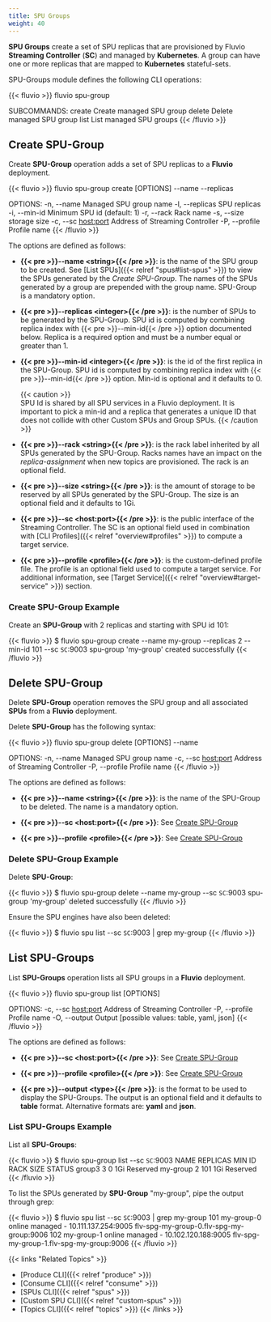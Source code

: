 ```yaml
---
title: SPU Groups
weight: 40
---
```


__SPU Groups__ create a set of SPU replicas that are provisioned by Fluvio __Streaming Controller__ (__SC__) and managed by __Kubernetes__. A group can have one or more replicas that are mapped to __Kubernetes__ stateful-sets. 

SPU-Groups module defines the following CLI operations: 

{{< fluvio >}}
fluvio spu-group <SUBCOMMAND>

SUBCOMMANDS:
    create    Create managed SPU group
    delete    Delete managed SPU group
    list      List managed SPU groups
{{< /fluvio >}}


## Create SPU-Group

Create __SPU-Group__ operation adds a set of SPU replicas to a __Fluvio__ deployment. 

{{< fluvio >}}
fluvio spu-group create [OPTIONS] --name <string> --replicas <replicas>

OPTIONS:
    -n, --name <string>          Managed SPU group name
    -l, --replicas <integer>     SPU replicas
    -i, --min-id <integer>       Minimum SPU id (default: 1)
    -r, --rack <string>          Rack name
    -s, --size <string>          storage size
    -c, --sc <host:port>         Address of Streaming Controller
    -P, --profile <profile>      Profile name
{{< /fluvio >}}

The options are defined as follows:

* <strong>{{< pre >}}--name &lt;string&gt;{{< /pre >}}</strong>:
is the name of the SPU group to be created. See [List SPUs]({{< relref "spus#list-spus" >}}) to view the SPUs generated by the *Create SPU-Group*. The names of the SPUs generated by a group are prepended with the group name. SPU-Group is a mandatory option.

* <strong>{{< pre >}}--replicas &lt;integer&gt;{{< /pre >}}</strong>:
is the number of SPUs to be generated by the SPU-Group. SPU id is computed by combining replica index with {{< pre >}}--min-id{{< /pre >}} option documented below. Replica is a required option and must be a number equal or greater than 1.

* <strong>{{< pre >}}--min-id &lt;integer&gt;{{< /pre >}}</strong>:
is the id of the first replica in the SPU-Group. SPU id is computed by combining replica index with {{< pre >}}--min-id{{< /pre >}} option. Min-id is optional and it defaults to 0.

    {{< caution >}}    
SPU Id is shared by all SPU services in a Fluvio deployment. It is important to pick a min-id and a replica that generates a unique ID that does not collide with other Custom SPUs and Group SPUs.
{{< /caution >}}

* <strong>{{< pre >}}--rack &lt;string&gt;{{< /pre >}}</strong>:
is the rack label inherited by all SPUs generated by the SPU-Group. Racks names have an impact on the *replica-assignment* when new topics are provisioned. The rack is an optional field.

* <strong>{{< pre >}}--size &lt;string&gt;{{< /pre >}}</strong>:
is the amount of storage to be reserved by all SPUs generated by the SPU-Group. The size is an optional field and it defaults to 1Gi.

* <strong>{{< pre >}}--sc &lt;host:port&gt;{{< /pre >}}</strong>:
is the public interface of the Streaming Controller. The SC is an optional field used in combination with [CLI Profiles]({{< relref "overview#profiles" >}}) to compute a target service.

* <strong>{{< pre >}}--profile &lt;profile&gt;{{< /pre >}}</strong>:
is the custom-defined profile file. The profile is an optional field used to compute a target service. For additional information, see [Target Service]({{< relref "overview#target-service" >}}) section.

### Create SPU-Group Example

Create an __SPU-Group__ with 2 replicas and starting with SPU id 101:

{{< fluvio >}}
$ fluvio spu-group create --name my-group --replicas 2 --min-id 101 --sc `SC`:9003
spu-group 'my-group' created successfully
{{< /fluvio >}}


## Delete SPU-Group

Delete __SPU-Group__ operation removes the SPU group and all associated __SPUs__ from a __Fluvio__ deployment. 

Delete __SPU-Group__ has the following syntax:

{{< fluvio >}}
fluvio spu-group delete [OPTIONS] --name <string>

OPTIONS:
    -n, --name <string>        Managed SPU group name
    -c, --sc <host:port>       Address of Streaming Controller
    -P, --profile <profile>    Profile name
{{< /fluvio >}}

The options are defined as follows:

* <strong>{{< pre >}}--name &lt;string&gt;{{< /pre >}}</strong>:
is the name of the SPU-Group to be deleted. The name is a mandatory option.

* <strong>{{< pre >}}--sc &lt;host:port&gt;{{< /pre >}}</strong>:
See [Create SPU-Group](#create-spu-group)

* <strong>{{< pre >}}--profile &lt;profile&gt;{{< /pre >}}</strong>:
See [Create SPU-Group](#create-spu-group)

### Delete SPU-Group Example

Delete __SPU-Group__: 

{{< fluvio >}}
$ fluvio spu-group delete --name my-group --sc `SC`:9003
spu-group 'my-group' deleted successfully
{{< /fluvio >}}

Ensure the SPU engines have also been deleted:

{{< fluvio >}}
$ fluvio spu list --sc `SC`:9003 | grep my-group
<empty>
{{< /fluvio >}}


## List SPU-Groups

List __SPU-Groups__ operation lists all SPU groups in a __Fluvio__ deployment. 

{{< fluvio >}}
fluvio spu-group list [OPTIONS]

OPTIONS:
    -c, --sc <host:port>       Address of Streaming Controller
    -P, --profile <profile>    Profile name
    -O, --output <type>        Output [possible values: table, yaml, json]
{{< /fluvio >}}

The options are defined as follows:

* <strong>{{< pre >}}--sc &lt;host:port&gt;{{< /pre >}}</strong>:
See [Create SPU-Group](#create-spu-group)

* <strong>{{< pre >}}--profile &lt;profile&gt;{{< /pre >}}</strong>:
See [Create SPU-Group](#create-spu-group)

* <strong>{{< pre >}}--output &lt;type&gt;{{< /pre >}}</strong>:
is the format to be used to display the SPU-Groups. The output is an optional field and it defaults to __table__ format. Alternative formats are: __yaml__ and __json__.

### List SPU-Groups Example

List all __SPU-Groups__: 

{{< fluvio >}}
$ fluvio spu-group list --sc `SC`:9003
 NAME      REPLICAS  MIN ID  RACK  SIZE  STATUS 
 group3       3           0         1Gi  Reserved 
 my-group     2         101         1Gi  Reserved 
{{< /fluvio >}}

To list the SPUs generated by __SPU-Group__ "my-group", pipe the output through grep:

{{< fluvio >}}
$ fluvio spu list --sc `SC`:9003 | grep my-group
 101  my-group-0  online  managed   -    10.111.137.254:9005  flv-spg-my-group-0.flv-spg-my-group:9006 
 102  my-group-1  online  managed   -    10.102.120.188:9005  flv-spg-my-group-1.flv-spg-my-group:9006 
{{< /fluvio >}}



{{< links "Related Topics" >}}
* [Produce CLI]({{< relref "produce" >}})
* [Consume CLI]({{< relref "consume" >}})
* [SPUs CLI]({{< relref "spus" >}})
* [Custom SPU CLI]({{< relref "custom-spus" >}})
* [Topics CLI]({{< relref "topics" >}})
{{< /links >}}